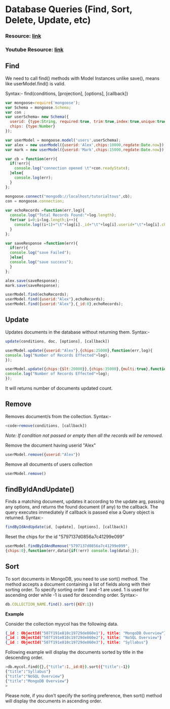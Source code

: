 # Database Queries (Find, Sort, Delete, Update, etc)

### Resource: [link](https://mongoosejs.com/docs/api/query.html)
### Youtube Resource: [link](https://www.youtube.com/watch?v=4yqu8YF29cU)

## Find

We need to call find() methods with Model Instances unlike save(), means like userModel.find() is valid.

Syntax:- find(conditions, [projection], [options], [callback])

```javascript
var mongoose=require('mongoose');
var Schema = mongoose.Schema;
var con ;
var userSchema= new Schema({
  userid: {type:String, required:true, trim:true,index:true,unique:true},
  chips: {type:Number}
});

var userModel = mongoose.model('users',userSchema);
var alex = new userModel({userid:'Alex',chips:10000,regdate:Date.now});
var mark = new userModel({userid:'Mark',chips:15000,regdate:Date.now});

var cb = function(err){
  if(!err){
    console.log("connection opened \t"+con.readyState);
  }else{
    console.log(err);
  }
};

mongoose.connect("mongodb://localhost/tutorialtous",cb);
con = mongoose.connection;
 
var echoRecords =function(err,log){
  console.log("Total Records Found:"+log.length);
  for(var i=0;i<log.length;i++){
    console.log((i+1)+"\t"+log[i]._id+"\t"+log[i].userid+"\t"+log[i].chips);
  }
};

var saveResponse =function(err){
  if(err){
  console.log("save Failed");
  }else{
  console.log("save success");
  }
};

alex.save(saveResponse);
mark.save(saveResponse);

userModel.find(echoRecords);
userModel.find({userid:"Alex"},echoRecords);
userModel.find({userid:"Alex"},{_id:0},echoRecords);
```

## Update

Updates documents in the database without returning them. Syntax:-

```javascript
update(conditions, doc, [options], [callback])
```

```javascript
userModel.update({userid:"Alex"},{chips:25000},function(err,log){
console.log("Number of Records Effected"+log);
});

userModel.update({chips:{$lt:20000}},{chips:35000},{multi:true},function(err,log){
console.log("Number of Records Effected"+log);
});
```
It will returns number of documents updated count.

## Remove

Removes document/s from the collection. Syntax:-

```javascript
<code>remove(conditions, [callback])
```

*Note: If condition not passed or empty then all the records will be removed.*

Remove the document having userid "Alex"

```javascript
userModel.remove({userid:"Alex"})
```

Remove all documents of users collection

```javascript
userModel.remove()
```

## findByIdAndUpdate()

Finds a matching document, updates it according to the update arg, passing any options, and returns the found document (if any) to the callback. The query executes immediately if callback is passed else a Query object is returned. Syntax:-

```javascript
findByIdAndUpdate(id, [update], [options], [callback])
```

Reset the chips for the id "5797137d0856a7c41299e099"

```javascript
userModel.findByIdAndRemove("5797137d0856a7c41299e099",
{chips:0},function(err,data){if(!err) console.log(data);});
```

## Sort

To sort documents in MongoDB, you need to use sort() method. The method accepts a document containing a list of fields along with their sorting order. To specify sorting order 1 and -1 are used. 1 is used for ascending order while -1 is used for descending order. Syntax:-

```javascript
db.COLLECTION_NAME.find().sort({KEY:1})
```

**Example**

Consider the collection myycol has the following data.

```JSON
{_id : ObjectId("507f191e810c19729de860e1"), title: "MongoDB Overview"}
{_id : ObjectId("507f191e810c19729de860e2"), title: "NoSQL Overview"}
{_id : ObjectId("507f191e810c19729de860e3"), title: "Syllabus"}
```

Following example will display the documents sorted by title in the descending order.

```sh
>db.mycol.find({},{"title":1,_id:0}).sort({"title":-1})
{"title":"Syllabus"}
{"title":"NoSQL Overview"}
{"title":"MongoDB Overview"}
>
```

Please note, if you don't specify the sorting preference, then sort() method will display the documents in ascending order.

